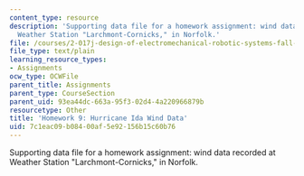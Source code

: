 ```yaml
---
content_type: resource
description: 'Supporting data file for a homework assignment: wind data recorded at
  Weather Station "Larchmont-Cornicks," in Norfolk.'
file: /courses/2-017j-design-of-electromechanical-robotic-systems-fall-2009/7c1eac09b08400af5e92156b15c60b76_homework9.txt
file_type: text/plain
learning_resource_types:
- Assignments
ocw_type: OCWFile
parent_title: Assignments
parent_type: CourseSection
parent_uid: 93ea44dc-663a-95f3-02d4-4a220966879b
resourcetype: Other
title: 'Homework 9: Hurricane Ida Wind Data'
uid: 7c1eac09-b084-00af-5e92-156b15c60b76
---
```

Supporting data file for a homework assignment: wind data recorded at Weather Station "Larchmont-Cornicks," in Norfolk.

